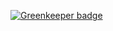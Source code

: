 
[![Greenkeeper badge](https://badges.greenkeeper.io/santoshyadav198613/ShoppingApplicationAPI.svg)](https://greenkeeper.io/)

